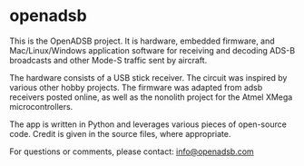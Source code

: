 openadsb
========

This is the OpenADSB project.  It is hardware, embedded firmware, and Mac/Linux/Windows 
application software for receiving and decoding ADS-B broadcasts and other Mode-S traffic 
sent by aircraft.

The hardware consists of a USB stick receiver.  The circuit was inspired by various other
hobby projects.  The firmware was adapted from adsb receivers posted online, as well
as the nonolith project for the Atmel XMega microcontrollers.

The app is written in Python and leverages various pieces of open-source code.  Credit
is given in the source files, where appropriate.

For questions or comments, please contact:
info@openadsb.com
